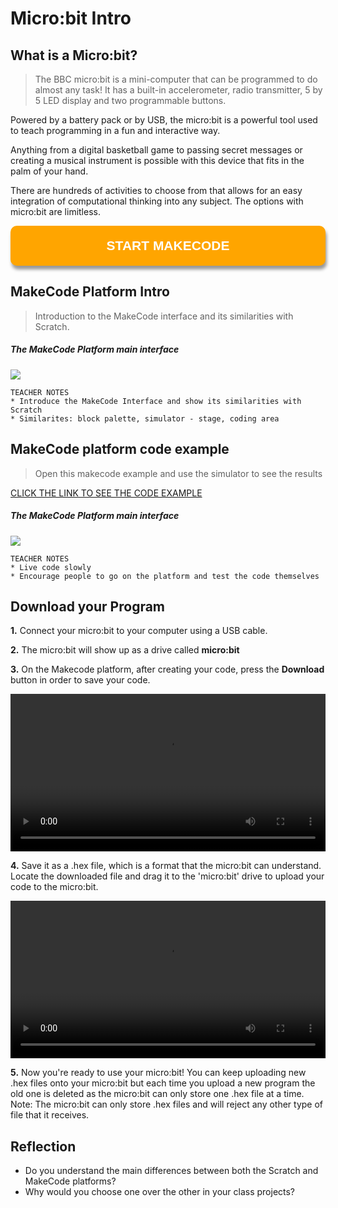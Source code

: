 
# Micro:bit Intro

## What is a Micro:bit?
>The BBC micro:bit is a mini-computer that can be programmed to do almost any task! It has a built-in accelerometer, radio transmitter, 5 by 5 LED display and two programmable buttons. 

Powered by a battery pack or by USB, the micro:bit is a powerful tool used to teach programming in a fun and interactive way.

Anything from a digital basketball game to passing secret messages or creating a musical instrument is possible with this device that fits in the palm of your hand.

There are hundreds of activities to choose from that allows for an easy integration of computational thinking into any subject. The options with micro:bit are limitless. 

<button style="width: 100%; padding: 20px; cursor: pointer; box-shadow: 6px 6px 5px; #999; -webkit-box-shadow: 2px 6px 5px #999; -moz-box-shadow: 6px 6px 5px #999; font-weight: bold; background: orange; color: white; border-radius: 10px; border: 0px solid #999; font-size: 150%;" onclick=" window.open('https://makecode.microbit.org/','_blank')">START MAKECODE</button>

## MakeCode Platform Intro
> Introduction to the MakeCode interface and its similarities with Scratch.

##### The MakeCode Platform main interface
![](/assets/images/pm-mb0/mb0-1.png)

    TEACHER NOTES
    * Introduce the MakeCode Interface and show its similarities with Scratch
    * Similarites: block palette, simulator - stage, coding area

## MakeCode platform code example
> Open this makecode example and use the simulator to see the results

[CLICK THE LINK TO SEE THE CODE EXAMPLE](https://makecode.microbit.org/_ccXHpiRv83f8)

##### The MakeCode Platform main interface
![](/assets/images/pm-mb0/mb0-2.png)

    TEACHER NOTES
    * Live code slowly
    * Encourage people to go on the platform and test the code themselves

## Download your Program
**1.** Connect your micro:bit to your computer using a USB cable.

**2.** The micro:bit will show up as a drive called **micro:bit**

**3.** On the Makecode platform, after creating your code, press the **Download** button in order to save your code.
	
<video width="100%" height="" controls>
    <source src="/assets/images/videos/A.mp4" type="video/mp4">
</video>

**4.** Save it as a .hex file, which is a format that the micro:bit can understand.
Locate the downloaded file and drag it to the 'micro:bit' drive to upload your code to the micro:bit.

<video width="100%" height="" controls>
    <source src="/assets/images/videos/B.mp4" type="video/mp4">
</video>

**5.** Now you're ready to use your micro:bit! You can keep uploading new .hex files onto your micro:bit but each time you upload a new program the old one is deleted as the micro:bit can only store one .hex file at a time.
Note: The micro:bit can only store .hex files and will reject any other type of file that it receives.



## Reflection
* Do you understand the main differences between both the Scratch and MakeCode platforms?
* Why would you choose one over the other in your class projects?


<!-- ## Examples 
* [Chuck the Duck Code](https://makecode.microbit.org/_hVzKRPEcLRFf)
* [Step counter Code](https://makecode.microbit.org/_czqim101dc2a) -->

